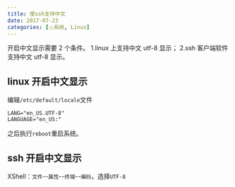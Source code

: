 ```yaml
---
title: 使ssh支持中文
date: 2017-07-23
categories: [⚝系统, Linux]
---
```


开启中文显示需要 2 个条件。
1.linux 上支持中文 utf-8 显示；
2.ssh 客户端软件支持中文 utf-8 显示。

<!--more-->

## linux 开启中文显示

编辑`/etc/default/locale`文件

```apacheconf /etc/default/locale
LANG="en_US.UTF-8"
LANGUAGE="en_US:"
```

之后执行`reboot`重启系统。

## ssh 开启中文显示

XShell：`文件`--`属性`--`终端`--`编码`，选择`UTF-8`
